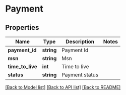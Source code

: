 # Payment

## Properties
Name | Type | Description | Notes
------------ | ------------- | ------------- | -------------
**payment_id** | **string** | Payment Id | 
**msn** | **string** | Msn | 
**time_to_live** | **int** | Time to live | 
**status** | **string** | Payment status | 

[[Back to Model list]](../README.md#documentation-for-models) [[Back to API list]](../README.md#documentation-for-api-endpoints) [[Back to README]](../README.md)


